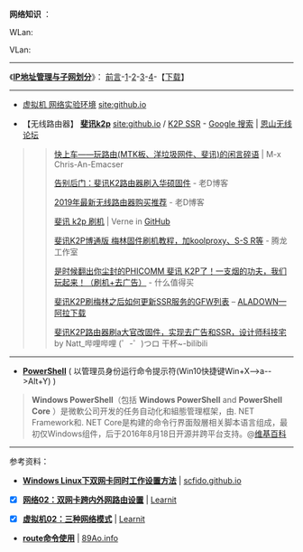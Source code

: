 **网络知识** ：

WLan: 

VLan:

------------------------------------------

《[**IP地址管理与子网划分**](https://taoste.github.io/Hello-World/IP地址管理与子网划分/index.txt)》：
[前言](https://github.com/taoste/Hello-World/blob/master/IP%E5%9C%B0%E5%9D%80%E7%AE%A1%E7%90%86%E4%B8%8E%E5%AD%90%E7%BD%91%E5%88%92%E5%88%86/%E5%89%8D%E8%A8%80.txt)-[1](https://taoste.github.io/Hello-World/IP地址管理与子网划分/01.PDF)-[2](https://taoste.github.io/Hello-World/IP地址管理与子网划分/02.pdf)-[3](https://taoste.github.io/Hello-World/IP地址管理与子网划分/03.pdf)-[4](https://taoste.github.io/Hello-World/IP地址管理与子网划分/04.pdf)-【[下载]()】

------------------------------------------


- [虚拟机 网络实验环境](https://www.google.com/search?newwindow=1&hl=zh_CN&source=hp&ei=KJQcXLv2KsOe8QXXkYDoDQ&q=%E8%99%9A%E6%8B%9F%E6%9C%BA+%E7%BD%91%E7%BB%9C%E5%AE%9E%E9%AA%8C%E7%8E%AF%E5%A2%83+site%3Agithub.io) [site:github.io](https://cn.bing.com/search?q=%E8%99%9A%E6%8B%9F%E6%9C%BA+%E7%BD%91%E7%BB%9C%E5%AE%9E%E9%AA%8C%E7%8E%AF%E5%A2%83+site%3Agithub.io)

- 【无线路由器】 [**斐讯k2p**](https://www.google.com/search?hl=zh_CN&source=hp&ei=neB-Xd2zGsHXhwOwyJbYDA&q=%E6%96%90%E8%AE%AFk2p+site%3Agithub.io) [site:github.io](https://cn.bing.com/search?q=%E6%96%90%E8%AE%AFk2p+site%3Agithub.io) / [K2P SSR](https://cn.bing.com/search?q=K2P+SSR) - [Google 搜索](https://www.google.com/search?q=K2P+SSR&hl=zh_CN) | [恩山无线论坛](https://www.right.com.cn/)

>> [快上车——玩路由(MTK板、洋垃圾网件、斐讯)的闲言碎语](https://zklhp.github.io/2018/08/01/Get-on-board-quickly/) | M-x Chris-An-Emacser
>>
>> [告别后门：斐讯K2路由器刷入华硕固件](https://laod.cn/tools/phicomm-k2-gujian.html) - 老D博客
>>
>> [2019年最新无线路由器购买推荐](https://laod.cn/black-technology/2019-luyouqi.html) - 老D博客
>>
>> [斐讯 k2p 刷机](https://einverne.github.io/post/2018/01/k2p-flash-firmware.html) | Verne in [GitHub](https://github.com/einverne/einverne.github.io)
>>
>> [斐讯K2P博通版 梅林固件刷机教程，加koolproxy、S-S R等](https://www.tenlonstudio.com/1152.html) - 腾龙工作室
>>
>> [是时候翻出你尘封的PHICOMM 斐讯 K2P了！一支烟的功夫，我们玩起来！（刷机+去广告）](https://post.smzdm.com/p/605650/) - 什么值得买
>>
>> [斐讯K2P刷梅林之后如何更新SSR服务的GFW列表](https://webcache.googleusercontent.com/search?q=cache:rZqbeY_XgckJ:https://www.aladown.com/2018/10/%25E6%2596%2590%25E8%25AE%25AFk2p%25E5%2588%25B7%25E6%25A2%2585%25E6%259E%2597%25E4%25B9%258B%25E5%2590%258E%25E5%25A6%2582%25E4%25BD%2595%25E6%259B%25B4%25E6%2596%25B0ssr%25E6%259C%258D%25E5%258A%25A1%25E7%259A%2584gfw%25E5%2588%2597%25E8%25A1%25A8/+&cd=16&hl=zh-CN&ct=clnk&gl=hk)  – [ALADOWN—阿拉下载](https://www.aladown.com/2018/10/%E6%96%90%E8%AE%AFk2p%E5%88%B7%E6%A2%85%E6%9E%97%E4%B9%8B%E5%90%8E%E5%A6%82%E4%BD%95%E6%9B%B4%E6%96%B0ssr%E6%9C%8D%E5%8A%A1%E7%9A%84gfw%E5%88%97%E8%A1%A8/)
>>
>> [斐讯K2P路由器刷a大官改固件，实现去广告和SSR，设计师科技宅](https://www.bilibili.com/video/av44319103/) by Natt_哔哩哔哩 (゜-゜)つロ 干杯~-bilibili

------------------------------------------

- [**PowerShell**](https://zh.wikipedia.org/zh-hans/Windows_PowerShell) ( 以管理员身份运行命令提示符(Win10快捷键Win+X-->a-->Alt+Y) )

> **Windows PowerShell**（包括 **Windows PowerShell** and **PowerShell Core** ）是微軟公司开发的任务自动化和組態管理框架，由. NET Framework和. NET Core是构建的命令行界面殼層相关脚本语言组成，最初仅Windows组件，后于2016年8月18日开源并跨平台支持。@[维基百科](https://zh.wikipedia.org/zh-hans/Windows_PowerShell)


------------------------------------------

参考资料：

- [**Windows Linux下双网卡同时工作设置方法**](https://scfido.github.io/2018/01/05/双网卡同时工作.html) | [scfido.github.io](https://scfido.github.io/)

- [x] [**网络02：双网卡跨内外网路由设置**](https://higoge.github.io/2017/01/24/net02/) | [Learnit](https://higoge.github.io/)

- [x] [**虚拟机02：三种网络模式**](https://higoge.github.io/2015/06/24/vm02/) | [Learnit](https://higoge.github.io/)

- [**route命令使用**](https://89ao.github.io/linux-route-usage/) | [89Ao.info](https://89ao.github.io/)
